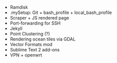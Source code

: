 * Ramdisk
* .mySetup: Git + bash_profile + local_bash_profile
* Scraper + JS rendered page
* Port-forwarding for SSH
* Jekyll
* Point Clustering (?)
* Rendering ocean tiles via GDAL
* Vector Formats mod
* Sublime Text 2 add-ons
* VPN + openwrt